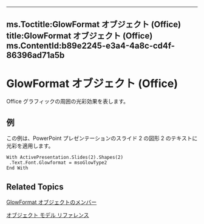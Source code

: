 

---
ms.Toctitle:GlowFormat オブジェクト (Office)
title:GlowFormat オブジェクト (Office)
ms.ContentId:b89e2245-e3a4-4a8c-cd4f-86396ad71a5b
---
# GlowFormat オブジェクト (Office)




Office グラフィックの周囲の光彩効果を表します。

## 例
この例は、PowerPoint プレゼンテーションのスライド 2 の図形 2 のテキストに光彩を適用します。

```vba
With ActivePresentation.Slides(2).Shapes(2) 
 .Text.Font.Glowformat = msoGlowType2 
End With 

```




## Related Topics

[GlowFormat オブジェクトのメンバー](8d12e270-0b8b-930b-9c74-694b02a3a228.md)

[オブジェクト モデル リファレンス](499c789a-aba2-0fad-649a-0ea964cd3b5e.md)




